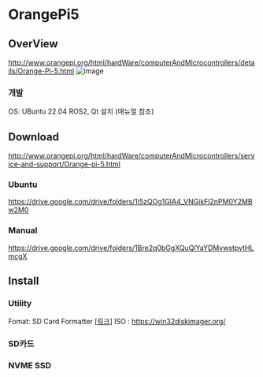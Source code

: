 # OrangePi5
## OverView
http://www.orangepi.org/html/hardWare/computerAndMicrocontrollers/details/Orange-Pi-5.html
![image](https://github.com/WannaSleep3254/OrangePi5/assets/31496296/42c8c933-de5b-4b2e-887a-2f6fe329ac1f)
### 개발
OS: UBuntu 22.04
ROS2, Qt 설치 (매뉴얼 참조)

## Download
http://www.orangepi.org/html/hardWare/computerAndMicrocontrollers/service-and-support/Orange-pi-5.html

### Ubuntu
https://drive.google.com/drive/folders/1i5zQOg1GIA4_VNGikFl2nPM0Y2MBw2M0

### Manual
https://drive.google.com/drive/folders/1Bre2q0bGgXQuQlYaYDMvwstpvtHLmcgX

## Install
### Utility
Fomat: SD Card Formatter [[링크](https://www.sdcard.org/downloads/formatter/)]
ISO : https://win32diskimager.org/
### SD카드

### NVME SSD

